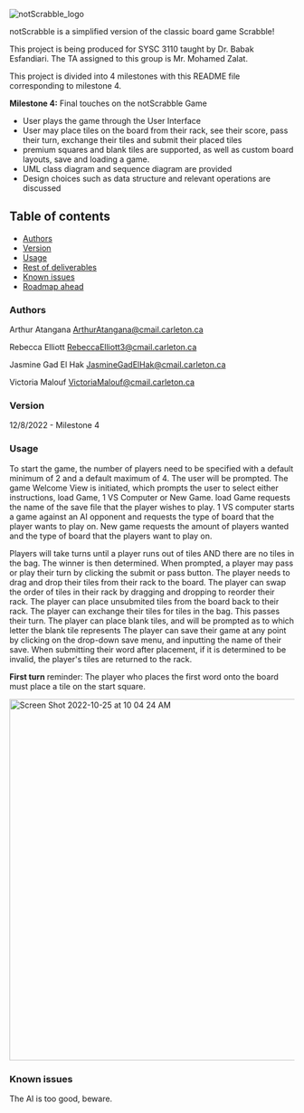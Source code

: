 ![notScrabble_logo](https://user-images.githubusercontent.com/83664112/201569071-5c00745d-51ec-4077-be1e-e8401601f39c.png)


notScrabble is a simplified version of the classic board game Scrabble! 

This project is being produced for SYSC 3110 taught by Dr. Babak Esfandiari. The TA assigned to this group is Mr. Mohamed Zalat. 

This project is divided into 4 milestones with this README file corresponding to milestone 4.

**Milestone 4:** Final touches on the notScrabble Game
- User plays the game through the User Interface
- User may place tiles on the board from their rack, see their score, pass their turn, exchange their tiles and submit their placed tiles
- premium squares and blank tiles are supported, as well as custom board layouts, save and loading a game.
- UML class diagram and sequence diagram are provided
- Design choices such as data structure and relevant operations are discussed


## Table of contents

<!--ts-->
   * [Authors](#authors)
   * [Version](#version)
   * [Usage](#usage)
   * [Rest of deliverables](#rest-of-deliverables)
   * [Known issues](#known-issues)
   * [Roadmap ahead](#roadmap-ahead)
<!--te-->

### Authors   

Arthur Atangana ArthurAtangana@cmail.carleton.ca

Rebecca Elliott RebeccaElliott3@cmail.carleton.ca

Jasmine Gad El Hak JasmineGadElHak@cmail.carleton.ca

Victoria Malouf VictoriaMalouf@cmail.carleton.ca

### Version 

12/8/2022 - Milestone 4

### Usage 

To start the game, the number of players need to be specified with a default minimum of 2 and a default maximum of 4. The user will be prompted.
The game Welcome View is initiated, which prompts the user to select either instructions, load Game, 1 VS Computer or New Game.
load Game requests the name of the save file that the player wishes to play.
1 VS computer starts a game against an AI opponent and requests the type of board that the player wants to play on.
New game requests the amount of players wanted and the type of board that the players want to play on.

Players will take turns until a player runs out of tiles AND there are no tiles in the bag. The winner is then determined.
When prompted, a player may pass or play their turn by clicking the submit or pass button.
The player needs to drag and drop their tiles from their rack to the board.
The player can swap the order of tiles in their rack by dragging and dropping to reorder their rack.
The player can place unsubmited tiles from the board back to their rack.
The player can exchange their tiles for tiles in the bag. This passes their turn.
The player can place blank tiles, and will be prompted as to which letter the blank tile represents
The player can save their game at any point by clicking on the drop-down save menu, and inputting the name of their save.
When submitting their word after placement, if it is determined to be invalid, the player's tiles are returned to the rack.


    
 **First turn** reminder: The player who places the first word onto the board must place a tile on the start square. 

<img width="639" alt="Screen Shot 2022-10-25 at 10 04 24 AM" src="https://user-images.githubusercontent.com/84146479/197795120-00438956-c3fc-4f35-a596-05640f70e335.png">

### Known issues

The AI is too good, beware.

